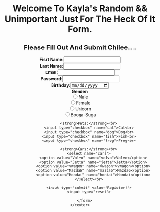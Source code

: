 
<html>

<head>
	<title>Forms</title>
</head>

<body>
	<center>
		<h1>Welcome To Kayla's Random && Unimportant Just For The Heck Of It Form.</h1>
		<h2>Please Fill Out And Submit Chilee....</h2>
		<form>
			<strong>Fisrt Name:</strong><input type="text" name="firstname"><br>
			<strong>Last Name:</strong><input type="text" name="lastname"><br>
			<strong>Email:</strong><input type="email" required><br>
			<strong>Password:</strong><input type="Password" name="password" min="5"><br>
			<strong>Birthday:</strong><input type="date"><br>
			<strong>Gender:</strong><br>
			<input type="radio" name="gender" value="Male">Male<br>
			<input type="radio" name="gender" value="Female">Female<br>
			<input type="radio" name="gender" value="Unicorn">Unicorn<br>
			<input type="radio" name="gender" value="Booga-Suga">Booga-Suga<br>

			<strong>Pets:</strong><br>
			<input type="checkbox" name="cat">Cat<br>
			<input type="checkbox" name="dog">Dog<br>
			<input type="checkbox" name="fish">Fish<br>
			<input type="checkbox" name="frog">Frog<br>

			<strong>Cars:</strong><br>
			<select name="cars">
				<option value="Volvo" name="volvo">Volvo</option>
				<option value="Jetta" name="jetta">Jetta</option>
				<option value="VWagon" name="vwagon">VWagon</option>
				<option value="Mazda6" name="mazda6">Mazda6</option>
				<option value="Hondai" name="hondai">Hondai</option>
			</select><br>

			<input type="submit" value="Register!">
			<input type="reset">

		</form>
	</center>
</body>

</html>
